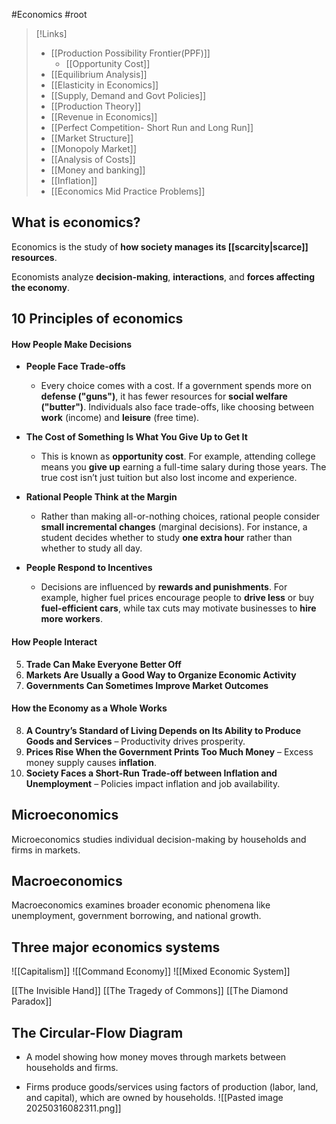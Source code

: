 #Economics #root 
>[!Links]
>- [[Production Possibility Frontier(PPF)]]
>	- [[Opportunity Cost]]
>- [[Equilibrium Analysis]]
>- [[Elasticity in Economics]]
>- [[Supply, Demand and Govt Policies]]
>- [[Production Theory]]
>- [[Revenue in Economics]]
>- [[Perfect Competition- Short Run and Long Run]]
>- [[Market Structure]]
>- [[Monopoly Market]]
>- [[Analysis of Costs]]
>- [[Money and banking]]
>- [[Inflation]]
>- [[Economics Mid Practice Problems]]

## What is economics?
Economics is the study of **how society manages its [[scarcity|scarce]] resources**.

Economists analyze **decision-making**, **interactions**, and **forces affecting the economy**.

## 10 Principles of economics
#### **How People Make Decisions**

- **People Face Trade-offs**
    
    - Every choice comes with a cost. If a government spends more on **defense ("guns")**, it has fewer resources for **social welfare ("butter")**. Individuals also face trade-offs, like choosing between **work** (income) and **leisure** (free time).
- **The Cost of Something Is What You Give Up to Get It**
    
    - This is known as **opportunity cost**. For example, attending college means you **give up** earning a full-time salary during those years. The true cost isn’t just tuition but also lost income and experience.
- **Rational People Think at the Margin**
    
    - Rather than making all-or-nothing choices, rational people consider **small incremental changes** (marginal decisions). For instance, a student decides whether to study **one extra hour** rather than whether to study all day.
- **People Respond to Incentives**
    
    - Decisions are influenced by **rewards and punishments**. For example, higher fuel prices encourage people to **drive less** or buy **fuel-efficient cars**, while tax cuts may motivate businesses to **hire more workers**.


#### **How People Interact**

5. **Trade Can Make Everyone Better Off**
6. **Markets Are Usually a Good Way to Organize Economic Activity**
7. **Governments Can Sometimes Improve Market Outcomes** 

#### **How the Economy as a Whole Works**

8. **A Country’s Standard of Living Depends on Its Ability to Produce Goods and Services** – Productivity drives prosperity.
9. **Prices Rise When the Government Prints Too Much Money** – Excess money supply causes **inflation**.
10. **Society Faces a Short-Run Trade-off between Inflation and Unemployment** – Policies impact inflation and job availability.


## Microeconomics
Microeconomics studies individual decision-making by households and firms in markets.

## Macroeconomics
Macroeconomics examines broader economic phenomena like unemployment, government borrowing, and national growth.


## Three major economics systems
![[Capitalism]]
![[Command Economy]]
![[Mixed Economic System]]



[[The Invisible Hand]]
[[The Tragedy of Commons]]
[[The Diamond Paradox]]

## The Circular-Flow **Diagram**

- A model showing how money moves through markets between households and firms.

- Firms produce goods/services using factors of production (labor, land, and capital), which are owned by households.
![[Pasted image 20250316082311.png]]


